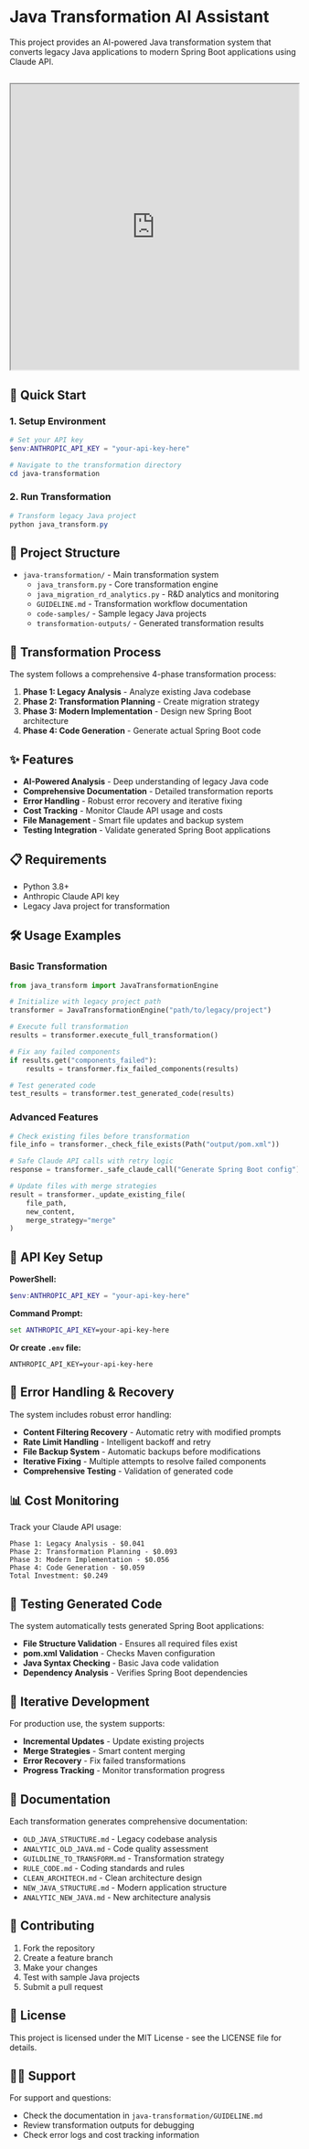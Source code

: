 # Java Transformation AI Assistant

This project provides an AI-powered Java transformation system that converts legacy Java applications to modern Spring Boot applications using Claude API.

## <iframe src="https://www.canva.com/design/DAGvEhuRSOw/0IChEvcsc29Jl9l92yqEEA/edit?utm_content=DAGvEhuRSOw&utm_campaign=designshare&utm_medium=link2&utm_source=sharebutton" width="100%" height="500"></iframe>

## 🚀 Quick Start

### 1. Setup Environment
```powershell
# Set your API key
$env:ANTHROPIC_API_KEY = "your-api-key-here"

# Navigate to the transformation directory
cd java-transformation
```

### 2. Run Transformation
```powershell
# Transform legacy Java project
python java_transform.py
```

## 📁 Project Structure

- `java-transformation/` - Main transformation system
  - `java_transform.py` - Core transformation engine
  - `java_migration_rd_analytics.py` - R&D analytics and monitoring
  - `GUIDELINE.md` - Transformation workflow documentation
  - `code-samples/` - Sample legacy Java projects
  - `transformation-outputs/` - Generated transformation results

## 🔄 Transformation Process

The system follows a comprehensive 4-phase transformation process:

1. **Phase 1: Legacy Analysis** - Analyze existing Java codebase
2. **Phase 2: Transformation Planning** - Create migration strategy
3. **Phase 3: Modern Implementation** - Design new Spring Boot architecture
4. **Phase 4: Code Generation** - Generate actual Spring Boot code

## ✨ Features

- **AI-Powered Analysis** - Deep understanding of legacy Java code
- **Comprehensive Documentation** - Detailed transformation reports
- **Error Handling** - Robust error recovery and iterative fixing
- **Cost Tracking** - Monitor Claude API usage and costs
- **File Management** - Smart file updates and backup system
- **Testing Integration** - Validate generated Spring Boot applications

## 📋 Requirements

- Python 3.8+
- Anthropic Claude API key
- Legacy Java project for transformation

## 🛠️ Usage Examples

### Basic Transformation
```python
from java_transform import JavaTransformationEngine

# Initialize with legacy project path
transformer = JavaTransformationEngine("path/to/legacy/project")

# Execute full transformation
results = transformer.execute_full_transformation()

# Fix any failed components
if results.get("components_failed"):
    results = transformer.fix_failed_components(results)

# Test generated code
test_results = transformer.test_generated_code(results)
```

### Advanced Features
```python
# Check existing files before transformation
file_info = transformer._check_file_exists(Path("output/pom.xml"))

# Safe Claude API calls with retry logic
response = transformer._safe_claude_call("Generate Spring Boot config")

# Update files with merge strategies
result = transformer._update_existing_file(
    file_path, 
    new_content, 
    merge_strategy="merge"
)
```

## 🎯 API Key Setup

**PowerShell:**
```powershell
$env:ANTHROPIC_API_KEY = "your-api-key-here"
```

**Command Prompt:**
```cmd
set ANTHROPIC_API_KEY=your-api-key-here
```

**Or create `.env` file:**
```
ANTHROPIC_API_KEY=your-api-key-here
```

## 🔧 Error Handling & Recovery

The system includes robust error handling:

- **Content Filtering Recovery** - Automatic retry with modified prompts
- **Rate Limit Handling** - Intelligent backoff and retry
- **File Backup System** - Automatic backups before modifications
- **Iterative Fixing** - Multiple attempts to resolve failed components
- **Comprehensive Testing** - Validation of generated code

## 📊 Cost Monitoring

Track your Claude API usage:

```
Phase 1: Legacy Analysis - $0.041
Phase 2: Transformation Planning - $0.093  
Phase 3: Modern Implementation - $0.056
Phase 4: Code Generation - $0.059
Total Investment: $0.249
```

## 🧪 Testing Generated Code

The system automatically tests generated Spring Boot applications:

- **File Structure Validation** - Ensures all required files exist
- **pom.xml Validation** - Checks Maven configuration
- **Java Syntax Checking** - Basic Java code validation
- **Dependency Analysis** - Verifies Spring Boot dependencies

## 🔄 Iterative Development

For production use, the system supports:

- **Incremental Updates** - Update existing projects
- **Merge Strategies** - Smart content merging
- **Error Recovery** - Fix failed transformations
- **Progress Tracking** - Monitor transformation progress

## 📝 Documentation

Each transformation generates comprehensive documentation:

- `OLD_JAVA_STRUCTURE.md` - Legacy codebase analysis
- `ANALYTIC_OLD_JAVA.md` - Code quality assessment
- `GUILDLINE_TO_TRANSFORM.md` - Transformation strategy
- `RULE_CODE.md` - Coding standards and rules
- `CLEAN_ARCHITECH.md` - Clean architecture design
- `NEW_JAVA_STRUCTURE.md` - Modern application structure
- `ANALYTIC_NEW_JAVA.md` - New architecture analysis

## 🤝 Contributing

1. Fork the repository
2. Create a feature branch
3. Make your changes
4. Test with sample Java projects
5. Submit a pull request

## 📄 License

This project is licensed under the MIT License - see the LICENSE file for details.

## 🙋‍♂️ Support

For support and questions:
- Check the documentation in `java-transformation/GUIDELINE.md`
- Review transformation outputs for debugging
- Check error logs and cost tracking information

